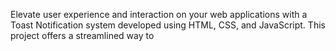 Elevate user experience and interaction on your web applications with a Toast Notification system developed using HTML, CSS, and JavaScript. This project offers a streamlined way to
